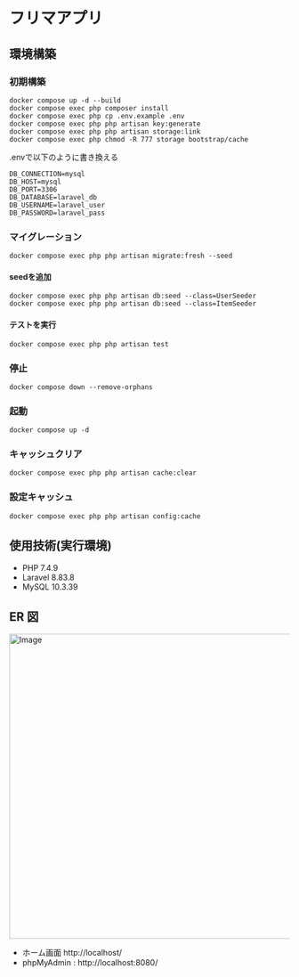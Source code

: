# フリマアプリ

## 環境構築

### 初期構築
```
docker compose up -d --build
docker compose exec php composer install
docker compose exec php cp .env.example .env
docker compose exec php php artisan key:generate
docker compose exec php php artisan storage:link
docker compose exec php chmod -R 777 storage bootstrap/cache
```

.envで以下のように書き換える
```
DB_CONNECTION=mysql
DB_HOST=mysql
DB_PORT=3306
DB_DATABASE=laravel_db
DB_USERNAME=laravel_user
DB_PASSWORD=laravel_pass
```

### マイグレーション
```
docker compose exec php php artisan migrate:fresh --seed
```

#### seedを追加
```
docker compose exec php php artisan db:seed --class=UserSeeder
docker compose exec php php artisan db:seed --class=ItemSeeder
```

#### テストを実行
```
docker compose exec php php artisan test
```

### 停止
```
docker compose down --remove-orphans
```

### 起動
```
docker compose up -d
```

### キャッシュクリア
```
docker compose exec php php artisan cache:clear
```

### 設定キャッシュ
```
docker compose exec php php artisan config:cache
```

## 使用技術(実行環境)
- PHP 7.4.9
- Laravel 8.83.8
- MySQL 10.3.39

## ER 図
<img width="548" alt="Image" src="https://github.com/user-attachments/assets/92f542a5-44ff-4165-b6f7-472b1693a5fa" />

- ホーム画面 http://localhost/
- phpMyAdmin : http://localhost:8080/
